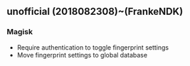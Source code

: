 ## unofficial (2018082308)~(FrankeNDK) 

### Magisk
- Require authentication to toggle fingerprint settings
- Move fingerprint settings to global database

